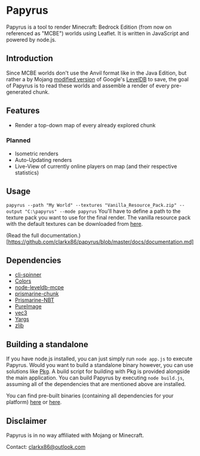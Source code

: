 # Papyrus
Papyrus is a tool to render Minecraft: Bedrock Edition (from now on referenced as "MCBE") worlds using Leaflet. It is written in JavaScript and powered by node.js.

## Introduction
Since MCBE worlds don't use the Anvil format like in the Java Edition, but rather a by Mojang [modified version](https://github.com/Mojang/leveldb-mcpe) of Google's [LevelDB](http://leveldb.org/) to save, the goal of Papyrus is to read these worlds and assemble a render of every pre-generated chunk.

## Features
- Render a top-down map of every already explored chunk
### Planned
- Isometric renders
- Auto-Updating renders
- Live-View of currently online players on map (and their respective statistics)

## Usage
```papyrus --path "My World" --textures "Vanilla_Resource_Pack.zip" --output "C:\papyrus" --mode papyrus```
You'll have to define a path to the texture pack you want to use for the final render. The vanilla resource pack with the default textures can be downloaded from [here](https://aka.ms/resourcepacktemplate).

(Read the full documentation.)[https://github.com/clarkx86/papyrus/blob/master/docs/documentation.md]

## Dependencies
- [cli-spinner](https://www.npmjs.com/package/cli-spinner)
- [Colors](https://www.npmjs.com/package/colors)
- [node-leveldb-mcpe](https://github.com/mhsjlw/node-leveldb-mcpe)
- [prismarine-chunk](https://www.npmjs.com/package/prismarine-chunk)
- [Prismarine-NBT](https://www.npmjs.com/package/prismarine-nbt)
- [PureImage](https://www.npmjs.com/package/pureimage)
- [vec3](https://www.npmjs.com/package/vec3)
- [Yargs](https://www.npmjs.com/package/yargs)
- [zlib](https://www.npmjs.com/package/zlib)

## Building a standalone
If you have node.js installed, you can just simply run
```node app.js```
to execute Papyrus. Would you want to build a standalone binary however, you can use solutions like [Pkg](https://github.com/zeit/pkg). A build script for building with Pkg is provided alongside the main application. You can build Papyrus by executing ```node build.js```, assuming all of the dependencies that are mentioned above are installed.

You can find pre-built binaries (containing all dependencies for your platform) [here](http://papyrus.clarkx86.com/download) or [here](https://github.com/clarkx86/papyrus/releases).

## Disclaimer
Papyrus is in no way affiliated with Mojang or Minecraft.

Contact: [clarkx86@outlook.com](mailto:clarkx86@outlook.com?subject=GitHub%20Papyrus)
